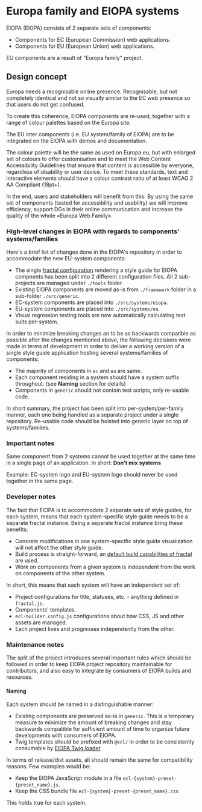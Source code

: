 # Europa family and EIOPA systems

EIOPA (EIOPA) consists of 2 separate sets of components:

* Components for EC (European Commission) web applications.
* Components for EU (European Union) web applications.

EU components are a result of "Europa family" project.

## Design concept

Europa needs a recognisable online presence. Recognisable, but not completely identical and not so visually similar to the EC web presence so that users do not get confused.

To create this coherence, EIOPA components are re-used, together with a range of colour palettes based on the Europa site.

The EU inter components (i.e. EU system/family of EIOPA) are to be integrated on the EIOPA with demos and documentation.

The colour palette will be the same as used on Europa.eu, but with enlarged set of colours to offer customisation and to meet the Web Content Accessibility Guidelines that ensure that content is accessible by everyone, regardless of disability or user device. To meet these standards, text and interactive elements should have a colour contrast ratio of at least WCAG 2 AA Compliant (18pt+).

In the end, users and stakeholders will benefit from this. By using the same set of components (tested for accessibility and usability) we will improve efficiency, support DGs in their online communication and increase the quality of the whole «Europa Web Family».

### High-level changes in EIOPA with regards to components' systems/families

Here's a brief list of changes done in the EIOPA's repository in order to accommodate the new EU-system components:

* The single [fractal configuration](https://fractal.build/guide/core-concepts/configuration-files) rendering a style guide for EIOPA compnents has been split into 2 different configuration files. All 2 sub-projects are managed under `./tools` folder.
* Existing EIOPA components are moved as-is from `./framework` folder in a sub-folder `./src/generic`.
* EC-system components are placed into `./src/systems/eiopa`.
* EU-system components are placed into `./src/systems/eu`.
* Visual regression testing tools are now automatically calculating test suits per-system.

In order to minimize breaking changes an to be as backwards compatible as possible after the changes mentioned above, the following decisions were made in terms of development in order to deliver a working version of a single style guide application hosting several systems/families of components:

* The majority of components in `ec` and `eu` are same.
* Each component residing in a system should have a system suffix throughout. (see **Naming** section for details)
* Components in `generic` should not contain test scripts, only re-usable code.

In short summary, the project has been split into per-system/per-family manner, each one being handled as a separate project under a single repository. Re-usable code should be hoisted into generic layer on top of systems/families.

### Important notes

Same component from 2 systems cannot be used together at the same time in a single page of an application.
In short: **Don't mix systems**

Example: EC-system logo and EU-system logo should never be used together in the same page.

### Developer notes

The fact that EIOPA is to accommodate 2 separate sets of style guides, for each system, means that each system-specific style guide needs to be a separate fractal instance. Being a separate fractal instance bring these benefits:

* Concrete modifications in one system-specific style guide visualization will not affect the other style guide.
* Build process is straight-forward, an [default build capabilities of fractal](https://fractal.build/guide/project-settings) are used.
* Work on components from a given system is independent from the work on components of the other system.

In short, this means that each system will have an independent set of:

* Project configurations for title, statuses, etc. - anything defined in `fractal.js`.
* Components' templates.
* `ecl-builder.config.js` configurations about how CSS, JS and other assets are managed.
* Each project lives and progresses independently from the other.

### Maintenance notes

The split of the project introduces several important rules which should be followed in order to keep EIOPA project repository maintainable for contributors, and also easy to integrate by consumers of EIOPA builds and resources.

#### Naming

Each system should be named in a distinguishable manner:

* Existing components are preserved as-is in `generic`. This is a temporary measure to minimize the amount of breaking changes and stay backwards compatible for sufficient amount of time to organize future developments with consumers of EIOPA.
* Twig templates should be prefixed with `@ecl/` in order to be consistently consumable by [EIOPA Twig loader](https://github.com/openeuropa/ecl-twig-loader).

In terms of release/dist assets, all should remain the same for compatibility reasons. Few examples would be:

* Keep the EIOPA JavaScript module in a file `ecl-{system}-preset-{preset_name}.js`.
* Keep the CSS bundle file `ecl-{system}-preset-{preset_name}.css`

This holds true for each system.
